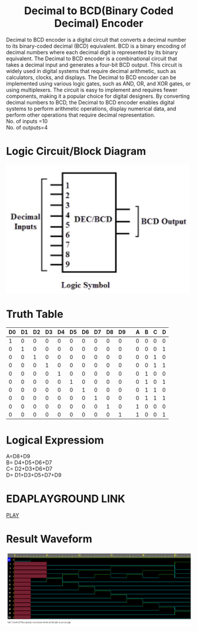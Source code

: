 <h1 align="center"><b>Decimal to BCD(Binary Coded Decimal) Encoder</b></h1>

Decimal to BCD encoder is a digital circuit that converts a decimal number to its binary-coded decimal (BCD) equivalent. BCD is a binary encoding of decimal numbers where each decimal digit is represented by its binary equivalent. The Decimal to BCD encoder is a combinational circuit that takes a decimal input and generates a four-bit BCD output. This circuit is widely used in digital systems that require decimal arithmetic, such as calculators, clocks, and displays. The Decimal to BCD encoder can be implemented using various logic gates, such as AND, OR, and XOR gates, or using multiplexers. The circuit is easy to implement and requires fewer components, making it a popular choice for digital designers. By converting decimal numbers to BCD, the Decimal to BCD encoder enables digital systems to perform arithmetic operations, display numerical data, and perform other operations that require decimal representation.<br/>
No. of inputs =10 <br/>
No. of outputs=4 <br/>

# Logic Circuit/Block Diagram
<img src="Endbcd.png" alt="Block Diagram" align="center" style="height: 350px; width: 500px" />

# Truth Table 
|D0|D1|D2|D3|D4|D5|D6|D7|D8|D9|  |A|B|C|D|
|--|--|--|--|--|--|--|--|--|--|--|-|-|-|-|
|1|0|0|0|0|0|0|0|0|0|  |0|0|0|0|
|0|1|0|0|0|0|0|0|0|0|  |0|0|0|1|
|0|0|1|0|0|0|0|0|0|0|  |0|0|1|0|
|0|0|0|1|0|0|0|0|0|0|  |0|0|1|1|
|0|0|0|0|1|0|0|0|0|0|  |0|1|0|0|
|0|0|0|0|0|1|0|0|0|0|  |0|1|0|1|
|0|0|0|0|0|0|1|0|0|0|  |0|1|1|0|
|0|0|0|0|0|0|0|1|0|0|  |0|1|1|1|
|0|0|0|0|0|0|0|0|1|0|  |1|0|0|0|
|0|0|0|0|0|0|0|0|0|1|  |1|0|0|1|

# Logical Expressiom
A=D8+D9<br/>
B= D4+D5+D6+D7<br/>
C= D2+D3+D6+D7<br/>
D= D1+D3+D5+D7+D9<br/>

# EDAPLAYGROUND LINK
[PLAY](https://www.edaplayground.com/x/RbCK)

# Result Waveform 
<img src="EP_WAVE_DBCD.png" alt="Waveform" style="height: 200px; width:fill"/>

